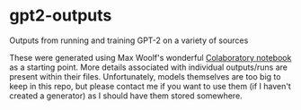 # gpt2-outputs
Outputs from running and training GPT-2 on a variety of sources

These were generated using Max Woolf's wonderful [Colaboratory notebook](https://github.com/tgjohnst/gpt2-outputs) as a starting point. More details associated with individual outputs/runs are present within their files. Unfortunately, models themselves are too big to keep in this repo, but please contact me if you want to use them (if I haven't created a generator) as I should have them stored somewhere.
